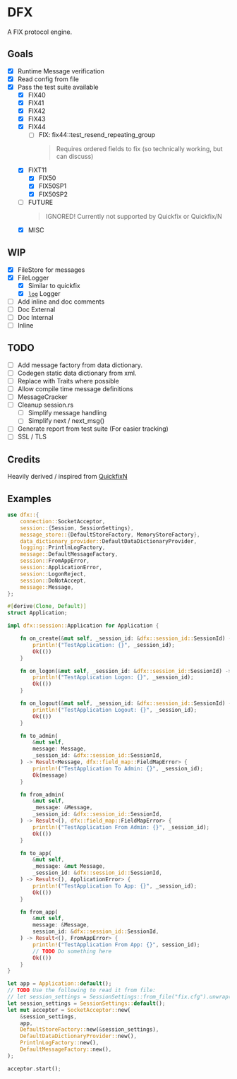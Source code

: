 # DFX

A FIX protocol engine.

## Goals

- [x] Runtime Message verification
- [x] Read config from file
- [x] Pass the test suite available
  - [x] FIX40
  - [x] FIX41
  - [x] FIX42
  - [x] FIX43
  - [x] FIX44
    - [ ] FIX: fix44::test_resend_repeating_group
      > Requires ordered fields to fix (so technically working, but can discuss)
  - [x] FIXT11
    - [x] FIX50
    - [x] FIX50SP1
    - [x] FIX50SP2
  - [ ] FUTURE
    > IGNORED!
    > Currently not supported by Quickfix or Quickfix/N
  - [x] MISC

## WIP

- [x] FileStore for messages
- [x] FileLogger
  - [x] Similar to quickfix
  - [x] [`log`](https://docs.rs/log/latest/log/) Logger
- [ ] Add inline and doc comments
 - [ ] Doc External
 - [ ] Doc Internal
 - [ ] Inline

## TODO

- [ ] Add message factory from data dictionary.
- [ ] Codegen static data dictionary from xml.
- [ ] Replace with Traits where possible
- [ ] Allow compile time message definitions
- [ ] MessageCracker
- [ ] Cleanup session.rs
  - [ ] Simplify message handling
  - [ ] Simplify next / next_msg()
- [ ] Generate report from test suite (For easier tracking)
- [ ] SSL / TLS

## Credits
Heavily derived / inspired from [QuickfixN](https://github.com/connamara/quickfixn/)

## Examples
```rust
use dfx::{
    connection::SocketAcceptor,
    session::{Session, SessionSettings},
    message_store::{DefaultStoreFactory, MemoryStoreFactory},
    data_dictionary_provider::DefaultDataDictionaryProvider,
    logging::PrintlnLogFactory,
    message::DefaultMessageFactory,
    session::FromAppError,
    session::ApplicationError,
    session::LogonReject,
    session::DoNotAccept,
    message::Message,
};

#[derive(Clone, Default)]
struct Application;

impl dfx::session::Application for Application {

    fn on_create(&mut self, _session_id: &dfx::session_id::SessionId) -> Result<(), DoNotAccept> {
        println!("TestApplication: {}", _session_id);
        Ok(())
    }

    fn on_logon(&mut self, _session_id: &dfx::session_id::SessionId) -> Result<(), LogonReject> {
        println!("TestApplication Logon: {}", _session_id);
        Ok(())
    }

    fn on_logout(&mut self, _session_id: &dfx::session_id::SessionId) -> Result<(), ApplicationError> {
        println!("TestApplication Logout: {}", _session_id);
        Ok(())
    }

    fn to_admin(
        &mut self,
        message: Message,
        _session_id: &dfx::session_id::SessionId,
    ) -> Result<Message, dfx::field_map::FieldMapError> {
        println!("TestApplication To Admin: {}", _session_id);
        Ok(message)
    }

    fn from_admin(
        &mut self,
        _message: &Message,
        _session_id: &dfx::session_id::SessionId,
    ) -> Result<(), dfx::field_map::FieldMapError> {
        println!("TestApplication From Admin: {}", _session_id);
        Ok(())
    }

    fn to_app(
        &mut self,
        _message: &mut Message,
        _session_id: &dfx::session_id::SessionId,
    ) -> Result<(), ApplicationError> {
        println!("TestApplication To App: {}", _session_id);
        Ok(())
    }

    fn from_app(
        &mut self,
        message: &Message,
        session_id: &dfx::session_id::SessionId,
    ) -> Result<(), FromAppError> {
        println!("TestApplication From App: {}", session_id);
        // TODO Do something here
        Ok(())
    }
}

let app = Application::default();
// TODO Use the following to read it from file:
// let session_settings = SessionSettings::from_file("fix.cfg").unwrap();
let session_settings = SessionSettings::default();
let mut acceptor = SocketAcceptor::new(
    &session_settings,
    app,
    DefaultStoreFactory::new(&session_settings),
    DefaultDataDictionaryProvider::new(),
    PrintlnLogFactory::new(),
    DefaultMessageFactory::new(),
);

acceptor.start();
```
